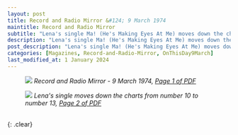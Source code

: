 ```yaml
---
layout: post
title: Record and Radio Mirror &#124; 9 March 1974
maintitle: Record and Radio Mirror
subtitle: "Lena's single Ma! (He's Making Eyes At Me) moves down the charts from number 10 to number 13"
description: "Lena's single Ma! (He's Making Eyes At Me) moves down the charts from number 10 to number 13"
post_description: "Lena's single Ma! (He's Making Eyes At Me) moves down the charts from number 10 to number 13"
categories: [Magazines, Record-and-Radio-Mirror, OnThisDay9March]
last_modified_at: 1 January 2024
---
```


<figure class="fig1">
<a href="/assets/images/magazines/1974-03-09-01-record-&-radio-mirror.png"><img src="/assets/images/magazines/1974-03-09-01-record-&-radio-mirror.png" class="full-width zoom-in" /></a>
<cite>Record and Radio Mirror - 9 March 1974, <a class="external-link" href="https://www.worldradiohistory.com/UK/Record-Mirror/70s/74/Record-Mirror-1974-03-09.pdf">Page 1 of PDF</a></cite>
</figure>

<figure class="fig2">
<a href="/assets/images/magazines/1974-03-09-02-record-&-radio-mirror.png"><img src="/assets/images/magazines/1974-03-09-02-record-&-radio-mirror.png" class="full-width zoom-in" /></a>
<cite>Lena's single moves down the charts from number 10 to number 13, <a class="external-link" href="https://www.worldradiohistory.com/UK/Record-Mirror/70s/74/Record-Mirror-1974-03-09.pdf#page=02">Page 2 of PDF</a></cite>
</figure>

<br />{: .clear}

